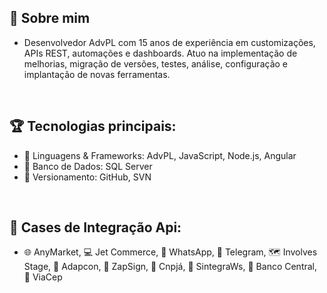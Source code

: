## 🚀 Sobre mim  
- Desenvolvedor AdvPL com 15 anos de experiência em customizações, APIs REST, automações e dashboards. Atuo na implementação de melhorias, migração de versões, testes, análise, configuração e implantação de novas ferramentas.

<br>

## 🏆 Tecnologias principais:
- 🔹 Linguagens & Frameworks: AdvPL, JavaScript, Node.js, Angular
- 🔹 Banco de Dados: SQL Server
- 🔹 Versionamento: GitHub, SVN

<br>

## 📂 Cases de Integração Api:
- 🌐 AnyMarket, 💻 Jet Commerce, 📱 WhatsApp, 📢 Telegram, 🗺️ Involves Stage, 📄 Adapcon, 🔷 ZapSign, 💼 Cnpjá, 📓 SintegraWs, 🏦 Banco Central, 📮 ViaCep
